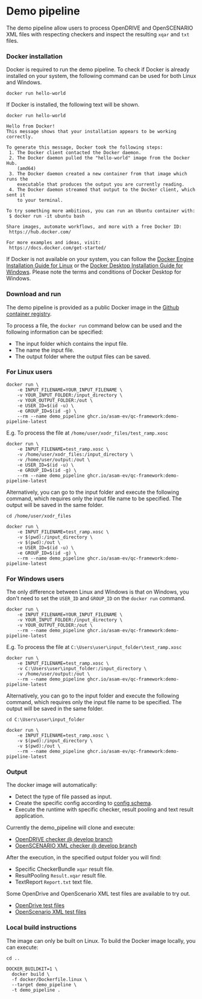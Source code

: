 # Demo pipeline

The demo pipeline allow users to process OpenDRIVE and OpenSCENARIO XML files with respecting checkers and inspect the resulting `xqar` and `txt` files.

### Docker installation

Docker is required to run the demo pipeline. To check if Docker is already installed on your system, the following command can be used for both Linux and Windows.

```
docker run hello-world
```

If Docker is installed, the following text will be shown.

```
docker run hello-world

Hello from Docker!
This message shows that your installation appears to be working correctly.

To generate this message, Docker took the following steps:
 1. The Docker client contacted the Docker daemon.
 2. The Docker daemon pulled the "hello-world" image from the Docker Hub.
    (amd64)
 3. The Docker daemon created a new container from that image which runs the
    executable that produces the output you are currently reading.
 4. The Docker daemon streamed that output to the Docker client, which sent it
    to your terminal.

To try something more ambitious, you can run an Ubuntu container with:
 $ docker run -it ubuntu bash

Share images, automate workflows, and more with a free Docker ID:
 https://hub.docker.com/

For more examples and ideas, visit:
 https://docs.docker.com/get-started/
```

If Docker is not available on your system, you can follow the [Docker Engine Installation Guide for Linux](https://docs.docker.com/engine/install/ubuntu/#install-using-the-repository) or the [Docker Desktop Installation Guide for Windows](https://docs.docker.com/desktop/install/windows-install/). Please note the terms and conditions of Docker Desktop for Windows. 

### Download and run

The demo pipeline is provided as a public Docker image in the [Github container registry](https://github.com/asam-ev/qc-framework/pkgs/container/qc-framework).

To process a file, the `docker run` command below can be used and the following information can be specified:
- The input folder which contains the input file.
- The name the input file.
- The output folder where the output files can be saved.

### For Linux users

```
docker run \
    -e INPUT_FILENAME=YOUR_INPUT_FILENAME \
    -v YOUR_INPUT_FOLDER:/input_directory \
    -v YOUR_OUTPUT_FOLDER:/out \
    -e USER_ID=$(id -u) \
    -e GROUP_ID=$(id -g) \
    --rm --name demo_pipeline ghcr.io/asam-ev/qc-framework:demo-pipeline-latest
```

E.g. To process the file at `/home/user/xodr_files/test_ramp.xosc`

```
docker run \
    -e INPUT_FILENAME=test_ramp.xosc \
    -v /home/user/xodr_files:/input_directory \
    -v /home/user/output:/out \
    -e USER_ID=$(id -u) \
    -e GROUP_ID=$(id -g) \
    --rm --name demo_pipeline ghcr.io/asam-ev/qc-framework:demo-pipeline-latest
```

Alternatively, you can go to the input folder and execute the following command, which requires only the input file name to be specified. The output will be saved in the same folder.

```
cd /home/user/xodr_files

docker run \
    -e INPUT_FILENAME=test_ramp.xosc \
    -v $(pwd):/input_directory \
    -v $(pwd):/out \
    -e USER_ID=$(id -u) \
    -e GROUP_ID=$(id -g) \
    --rm --name demo_pipeline ghcr.io/asam-ev/qc-framework:demo-pipeline-latest
```

### For Windows users

The only difference between Linux and Windows is that on Windows, you don't need to set the `USER_ID` and `GROUP_ID` on the `docker run` command.

```
docker run \
    -e INPUT_FILENAME=YOUR_INPUT_FILENAME \
    -v YOUR_INPUT_FOLDER:/input_directory \
    -v YOUR_OUTPUT_FOLDER:/out \
    --rm --name demo_pipeline ghcr.io/asam-ev/qc-framework:demo-pipeline-latest
```

E.g. To process the file at `C:\Users\user\input_folder\test_ramp.xosc`

```
docker run \
    -e INPUT_FILENAME=test_ramp.xosc \
    -v C:\Users\user\input_folder:/input_directory \
    -v /home/user/output:/out \
    --rm --name demo_pipeline ghcr.io/asam-ev/qc-framework:demo-pipeline-latest
```

Alternatively, you can go to the input folder and execute the following command, which requires only the input file name to be specified. The output will be saved in the same folder.

```
cd C:\Users\user\input_folder

docker run \
    -e INPUT_FILENAME=test_ramp.xosc \
    -v $(pwd):/input_directory \
    -v $(pwd):/out \
    --rm --name demo_pipeline ghcr.io/asam-ev/qc-framework:demo-pipeline-latest
```

### Output

The docker image will automatically:
- Detect the type of file passed as input.
- Create the specific config according to [config schema](../doc/schema/config_format.xsd).
- Execute the runtime with specific checker, result pooling and text result application.

Currently the demo_pipeline will clone and execute:

- [OpenDRIVE checker @ develop branch](https://github.com/asam-ev/qc-opendrive/tree/develop)
- [OpenSCENARIO XML checker @ develop branch](https://github.com/asam-ev/qc-openscenarioxml/tree/develop)

After the execution, in the specified output folder you will find:

- Specific CheckerBundle `xqar` result file.
- ResultPooling `Result.xqar` result file.
- TextReport `Report.txt` text file.

Some OpenDrive and OpenScenario XML test files are available to try out.
- [OpenDrive test files](https://github.com/asam-ev/qc-opendrive/tree/develop/tests/data)
- [OpenScenario XML test files](https://github.com/asam-ev/qc-openscenarioxml/tree/develop/tests/data)

### Local build instructions

The image can only be built on Linux. To build the Docker image locally, you can execute:

```
cd ..

DOCKER_BUILDKIT=1 \
  docker build \
  -f docker/Dockerfile.linux \
  --target demo_pipeline \
  -t demo_pipeline .
```
